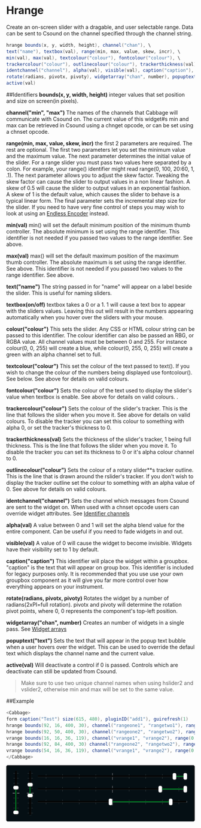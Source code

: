# Hrange

Create an on-screen slider with a dragable, and user selectable range. Data can be sent to Csound on the channel specified through the channel string.  


```csharp
hrange bounds(x, y, width, height), channel("chan"), \
text("name"), textbox(val), range(min, max, value, skew, incr), \
min(val), max(val), textcolour("colour"), fontcolour("colour"), \
trackercolour("colour"), outlinecolour("colour"), trackerthickness(val)
identchannel("channel"), alpha(val), visible(val), caption("caption"), \
rotate(radians, pivotx, pivoty), widgetarray("chan", number), popuptext("text") \
active(val)
```
<!--(End of syntax)/-->

##Identifiers
**bounds(x, y, width, height)** integer values that set position and size on screen(in pixels). 

**channel("min", "max")** The names of the channels that Cabbage will communicate with Csound on. The current value of this widget#s min and max can be retrieved in Csound using a chnget opcode, or can be set using a chnset opcode.  

**range(min, max, value, skew, incr)** the first 2 parameters are required. The rest are optional. The first two parameters let you set the minimum value and the maximum value. The next parameter determines the initial value of the slider. For a range slider you must pass two values here separated by a colon. For example, your range() identifier might read range(0, 100, 20:60, 1, .1). The next parameter allows you to adjust the skew factor. Tweaking the skew factor can cause the slider to output values in a non linear fashion. A skew of 0.5 will cause the slider to output values in an exponential fashion. A skew of 1 is the default value, which causes the slider to behave is a typical linear form. The final parameter sets the incremental step size for the slider. If you need to have very fine control of steps you may wish to look at using an [Endless Encoder](./encoder.md) instead. 

**min(val)** min() will set the default minimum position of the minimum thumb controller. The absolute minimum is set using the range identifier. This identifier is not needed if you passed two values to the range identifier. See above. 

**max(val)** max() will set the default maximum position of the maximum thumb controller. The absolute maximum is set using the range identifier. See above. This identifier is not needed if you passed two values to the range identifier. See above.  

**text("name")** The string passed in for "name" will appear on a label beside the slider. This is useful for naming sliders.   

**textbox(on/off)** textbox takes a 0 or a 1. 1 will cause a text box to appear with the sliders values. Leaving this out will result in the numbers appearing automatically when you hover over the sliders with your mouse.

**colour("colour")** This sets the slider. Any CSS or HTML colour string can be passed to this identifier. The colour identifier can also be passed an RBG, or RGBA value. All channel values must be between 0 and 255. For instance colour(0, 0, 255) will create a blue, while colour(0, 255, 0, 255) will create a green with an alpha channel set to full. 

**textcolour("colour")** This set the colour of the text passed to text(). If you wish to change the colour of the numbers being displayed use fontcolour(). See below. See above for details on valid colours. 

**fontcolour("colour")** Sets the colour of the text used to display the slider's value when textbox is enable. See above for details on valid colours. .

**trackercolour("colour")** Sets the colour of the slider's tracker. This is the line that follows the slider when you move it. See above for details on valid colours. To disable the tracker you can set this colour to something with alpha 0, or set the tracker's thickness to 0. 

**trackerthickness(val)** Sets the thickness of the slider's tracker, 1 being full thickness. This is the line that follows the slider when you move it. To disable the tracker you can set its thickness to 0 or it's alpha colour channel to 0. 

**outlinecolour("colour")** Sets the colour of a rotary slider**s tracker outline. This is the line that is drawn around the rslider's tracker. If you don't wish to display the tracker outline set the colour to something with an alpha value of 0. See above for details on valid colours.  

**identchannel("channel")** Sets the channel which messages from Csound are sent to the widget on. When used with a chnset opcode users can override widget attributes. See [Identifier channels](./identchannels.md) 

**alpha(val)** A value between 0 and 1 will set the alpha blend value for the entire component. Can be useful if you need to fade widgets in and out. 

**visible(val)** A value of 0 will cause the widget to become invisible. Widgets have their visibility set to 1 by default. 

**caption("caption")** This identifier will place the widget within a groupbox. "caption" is the text that will appear on group box. This identifier is included for legacy purposes only. It is recommended that you use use your own groupbox component as it will give you far more control over how everything appears on your instrument. 

**rotate(radians, pivotx, pivoty)** Rotates the widget by a number of radians(2xPI=full rotation). pivotx and pivoty will determine the rotation pivot points, where 0, 0 represents the component's top-left position. 

**widgetarray("chan", number)** Creates an number of widgets in a single pass. See [Widget arrays](./widget_arrays.md)

**popuptext("text")** Sets the text that will appear in the popup text bubble when a user hovers over the widget. This can be used to override the defaul text which displays the channel name and the current value. 

**active(val)** Will deactivate a control if 0 is passed. Controls which are deactivate can still be updated from Csound.

<!--(End of identifiers)/-->

>Make sure to use two unique channel names when using hslider2 and vslider2, otherwise min and max will be set to the same value. 

##Example

```csharp
<Cabbage>
form caption("Test") size(615, 480), pluginID("add1"), guirefresh(1) 
hrange bounds(92, 16, 400, 30), channel("rangeone1", "rangetwo1"), range(-2000, 100, -100:100, 1, .001)
hrange bounds(92, 50, 400, 30), channel("rangeone2", "rangetwo2"), range(-2000, 100, -300:200, 1, .001)
vrange bounds(16, 16, 36, 119), channel("vrange1", "vrange2"), range(0, 300, 10:200, 1, 1)
hrange bounds(92, 84, 400, 30) channel("rangeone2", "rangetwo2"), range(-2000, 100, -1000:-100, 1, .001)
vrange bounds(54, 16, 36, 119), channel("vrange1", "vrange2"), range(0, 300, 0:100, 1, 1)
</Cabbage>
```

![](images/rangeSliders.png)
